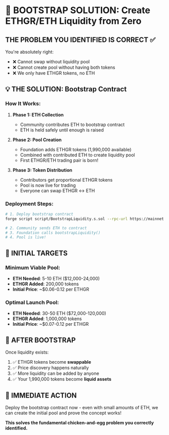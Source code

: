 
# 🚀 BOOTSTRAP SOLUTION: Create ETHGR/ETH Liquidity from Zero

## THE PROBLEM YOU IDENTIFIED IS CORRECT ✅

You're absolutely right:
- ❌ Cannot swap without liquidity pool
- ❌ Cannot create pool without having both tokens
- ❌ We only have ETHGR tokens, no ETH

## 💡 THE SOLUTION: Bootstrap Contract

### How It Works:

1. **Phase 1: ETH Collection**
   - Community contributes ETH to bootstrap contract
   - ETH is held safely until enough is raised

2. **Phase 2: Pool Creation**
   - Foundation adds ETHGR tokens (1,990,000 available)
   - Combined with contributed ETH to create liquidity pool
   - First ETHGR/ETH trading pair is born!

3. **Phase 3: Token Distribution**
   - Contributors get proportional ETHGR tokens
   - Pool is now live for trading
   - Everyone can swap ETHGR ↔ ETH

### Deployment Steps:

```bash
# 1. Deploy bootstrap contract
forge script script/BootstrapLiquidity.s.sol --rpc-url https://mainnet.infura.io/v3/YOUR_KEY --broadcast

# 2. Community sends ETH to contract
# 3. Foundation calls bootstrapLiquidity()
# 4. Pool is live!
```

## 🎯 INITIAL TARGETS

### Minimum Viable Pool:
- **ETH Needed**: 5-10 ETH ($12,000-24,000)
- **ETHGR Added**: 200,000 tokens
- **Initial Price**: ~$0.06-0.12 per ETHGR

### Optimal Launch Pool:
- **ETH Needed**: 30-50 ETH ($72,000-120,000)  
- **ETHGR Added**: 1,000,000 tokens
- **Initial Price**: ~$0.07-0.12 per ETHGR

## 🔄 AFTER BOOTSTRAP

Once liquidity exists:
1. ✅ ETHGR tokens become **swappable**
2. ✅ Price discovery happens naturally
3. ✅ More liquidity can be added by anyone
4. ✅ Your 1,990,000 tokens become **liquid assets**

## 🎯 IMMEDIATE ACTION

Deploy the bootstrap contract now - even with small amounts of ETH, we can create the initial pool and prove the concept works!

**This solves the fundamental chicken-and-egg problem you correctly identified.**
